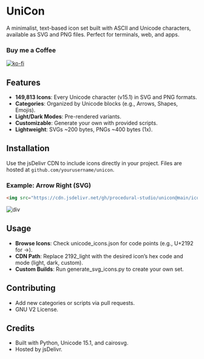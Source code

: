 # UniCon

A minimalist, text-based icon set built with ASCII and Unicode characters, available as SVG and PNG files. Perfect for terminals, web, and apps.

### Buy me a Coffee

[![ko-fi](https://www.ko-fi.com/img/githubbutton_sm.svg)](https://ko-fi.com/silverdragon02)

## Features
- **149,813 Icons**: Every Unicode character (v15.1) in SVG and PNG formats.
- **Categories**: Organized by Unicode blocks (e.g., Arrows, Shapes, Emojis).
- **Light/Dark Modes**: Pre-rendered variants.
- **Customizable**: Generate your own with provided scripts.
- **Lightweight**: SVGs ~200 bytes, PNGs ~400 bytes (1x).

## Installation

Use the jsDelivr CDN to include icons directly in your project. Files are hosted at `github.com/yourusername/unicon`.

### Example: Arrow Right (SVG)
```html
<img src="https://cdn.jsdelivr.net/gh/procedural-studio/unicon@main/icons/Latin-1%20Supplement/dark/c3b7_dark.svg" alt="Arrow Right" width="24" height="24">
```

![div](https://cdn.jsdelivr.net/gh/procedural-studio/unicon@main/icons/Latin-1%20Supplement/dark/c3b7_dark.svg)

## Usage

- **Browse Icons**: Check unicode_icons.json for code points (e.g., U+2192 for →).
- **CDN Path**: Replace 2192_light with the desired icon’s hex code and mode (light, dark, custom).
- **Custom Builds**: Run generate_svg_icons.py to create your own set.


## Contributing

- Add new categories or scripts via pull requests.
- GNU V2 License.

## Credits

- Built with Python, Unicode 15.1, and cairosvg.
- Hosted by jsDelivr.







